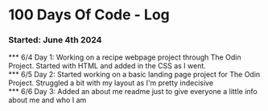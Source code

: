 # 100 Days Of Code - Log

### Started: June 4th 2024 

*** 6/4 Day 1: Working on a recipe webpage project through The Odin Project. Started with HTML and added in the CSS as I went. <br>
*** 6/5 Day 2: Started working on a basic landing page project for The Odin Project. Struggled a bit with my layout as I'm pretty indecisive <br>
*** 6/6 Day 3: Added an about me readme just to give everyone a little info about me and who I am <br>
